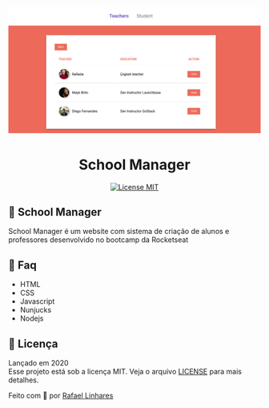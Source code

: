 <h1 align="center">
    <img src="img/img1.png"
</h1>


<h1 align="center"> School Manager </h1>

<p align="center"> 
  <a href="https://opensource.org/licenses/MIT"> 
    <img src="https://img.shields.io/badge/license-MIT-brightgreen" alt="License MIT"> 
  </a> 
</p> 

## :book: School Manager
School Manager é um website com sistema de criação de alunos e professores desenvolvido no bootcamp da Rocketseat




## :email: Faq
- HTML
- CSS
- Javascript
- Nunjucks
- Nodejs 

## :memo: Licença
Lançado em 2020</br>
Esse projeto está sob a licença MIT. Veja o arquivo <a href="LICENSE">[LICENSE](/LICENSE) para mais detalhes.

    



Feito com :blue_heart: por [Rafael Linhares](https://www.linkedin.com/in/rafael-linhares-js/)
